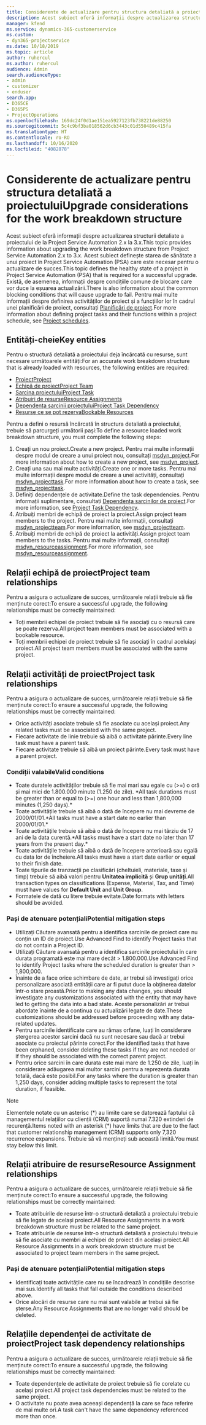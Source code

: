 ```yaml
---
title: Considerente de actualizare pentru structura detaliată a proiectului
description: Acest subiect oferă informații despre actualizarea structurii detaliate a proiectului de la Project Service Automation 2.x la 3.x.
manager: kfend
ms.service: dynamics-365-customerservice
ms.custom:
- dyn365-projectservice
ms.date: 10/18/2019
ms.topic: article
author: ruhercul
ms.author: ruhercul
audience: Admin
search.audienceType:
- admin
- customizer
- enduser
search.app:
- D365CE
- D365PS
- ProjectOperations
ms.openlocfilehash: 169dc24f0d1ae151ea5927123fb738221de88250
ms.sourcegitcommit: 5c4c9bf3ba018562d6cb3443c01d550489c415fa
ms.translationtype: HT
ms.contentlocale: ro-RO
ms.lasthandoff: 10/16/2020
ms.locfileid: "4082878"
---
```

# <a name="upgrade-considerations-for-the-work-breakdown-structure"></a><span data-ttu-id="c99ac-103">Considerente de actualizare pentru structura detaliată a proiectului</span><span class="sxs-lookup"><span data-stu-id="c99ac-103">Upgrade considerations for the work breakdown structure</span></span>
<span data-ttu-id="c99ac-104">Acest subiect oferă informații despre actualizarea structurii detaliate a proiectului de la Project Service Automation 2.x la 3.x.</span><span class="sxs-lookup"><span data-stu-id="c99ac-104">This topic provides information about upgrading the work breakdown structure from Project Service Automation 2.x to 3.x.</span></span> <span data-ttu-id="c99ac-105">Acest subiect definește starea de sănătate a unui proiect în Project Service Automation (PSA) care este necesar pentru o actualizare de succes.</span><span class="sxs-lookup"><span data-stu-id="c99ac-105">This topic defines the healthy state of a project in Project Service Automation (PSA) that is required for a successful upgrade.</span></span> <span data-ttu-id="c99ac-106">Există, de asemenea, informații despre condițiile comune de blocare care vor duce la eșuarea actualizării.</span><span class="sxs-lookup"><span data-stu-id="c99ac-106">There is also information about the common blocking conditions that will cause upgrade to fail.</span></span> <span data-ttu-id="c99ac-107">Pentru mai multe informații despre definirea activităților de proiect și a funcțiilor lor în cadrul unei planificări de proiect, consultați [Planificări de proiect](project-creating.md).</span><span class="sxs-lookup"><span data-stu-id="c99ac-107">For more information about defining project tasks and their functions within a project schedule, see [Project schedules](project-creating.md).</span></span>

## <a name="key-entities"></a><span data-ttu-id="c99ac-108">Entități-cheie</span><span class="sxs-lookup"><span data-stu-id="c99ac-108">Key entities</span></span>
<span data-ttu-id="c99ac-109">Pentru o structură detaliată a proiectului deja încărcată cu resurse, sunt necesare următoarele entități:</span><span class="sxs-lookup"><span data-stu-id="c99ac-109">For an accurate work breakdown structure that is already loaded with resources, the following entities are required:</span></span>

- [<span data-ttu-id="c99ac-110">Proiect</span><span class="sxs-lookup"><span data-stu-id="c99ac-110">Project</span></span>](https://docs.microsoft.com/dynamics365/customerengagement/on-premises/developer/entities/msdyn_project)
- [<span data-ttu-id="c99ac-111">Echipă de proiect</span><span class="sxs-lookup"><span data-stu-id="c99ac-111">Project Team</span></span>](https://docs.microsoft.com/dynamics365/customerengagement/on-premises/developer/entities/msdyn_projectteam)
- [<span data-ttu-id="c99ac-112">Sarcina proiectului</span><span class="sxs-lookup"><span data-stu-id="c99ac-112">Project Task</span></span>](https://docs.microsoft.com/dynamics365/customerengagement/on-premises/developer/entities/msdyn_projecttask)
- [<span data-ttu-id="c99ac-113">Atribuiri de resurse</span><span class="sxs-lookup"><span data-stu-id="c99ac-113">Resource Assignments</span></span>](https://docs.microsoft.com/dynamics365/customerengagement/on-premises/developer/entities/msdyn_resourceassignment)
- [<span data-ttu-id="c99ac-114">Dependența sarcinii proiectului</span><span class="sxs-lookup"><span data-stu-id="c99ac-114">Project Task Dependency</span></span>](https://docs.microsoft.com/dynamics365/customerengagement/on-premises/developer/entities/msdyn_projecttaskdependency)
- [<span data-ttu-id="c99ac-115">Resurse ce se pot rezerva</span><span class="sxs-lookup"><span data-stu-id="c99ac-115">Bookable Resources</span></span>](https://docs.microsoft.com/dynamics365/customerengagement/on-premises/developer/entities/bookableresource)

<span data-ttu-id="c99ac-116">Pentru a defini o resursă încărcată în structura detaliată a proiectului, trebuie să parcurgeți următorii pași:</span><span class="sxs-lookup"><span data-stu-id="c99ac-116">To define a resource loaded work breakdown structure, you must complete the following steps:</span></span>

1. <span data-ttu-id="c99ac-117">Creați un nou proiect.</span><span class="sxs-lookup"><span data-stu-id="c99ac-117">Create a new project.</span></span> <span data-ttu-id="c99ac-118">Pentru mai multe informații despre modul de creare a unui proiect nou, consultați [msdyn_project](https://docs.microsoft.com/dynamics365/customerengagement/on-premises/developer/entities/msdyn_project).</span><span class="sxs-lookup"><span data-stu-id="c99ac-118">For more information about how to create a new project, see [msdyn_project](https://docs.microsoft.com/dynamics365/customerengagement/on-premises/developer/entities/msdyn_project).</span></span>
2. <span data-ttu-id="c99ac-119">Creați una sau mai multe activități.</span><span class="sxs-lookup"><span data-stu-id="c99ac-119">Create one or more tasks.</span></span> <span data-ttu-id="c99ac-120">Pentru mai multe informații despre modul de creare a unei activități, consultați [msdyn_projecttask](https://docs.microsoft.com/dynamics365/customerengagement/on-premises/developer/entities/msdyn_projecttask).</span><span class="sxs-lookup"><span data-stu-id="c99ac-120">For more information about how to create a task, see [msdyn_projecttask](https://docs.microsoft.com/dynamics365/customerengagement/on-premises/developer/entities/msdyn_projecttask).</span></span>
3. <span data-ttu-id="c99ac-121">Definiți dependențele de activitate.</span><span class="sxs-lookup"><span data-stu-id="c99ac-121">Define the task dependencies.</span></span> <span data-ttu-id="c99ac-122">Pentru informații suplimentare, consultați [Dependența sarcinilor de proiect](https://docs.microsoft.com/dynamics365/customerengagement/on-premises/developer/entities/msdyn_projecttaskdependency).</span><span class="sxs-lookup"><span data-stu-id="c99ac-122">For more information, see [Project Task Dependency](https://docs.microsoft.com/dynamics365/customerengagement/on-premises/developer/entities/msdyn_projecttaskdependency).</span></span>
4. <span data-ttu-id="c99ac-123">Atribuiți membri de echipă de proiect la proiect.</span><span class="sxs-lookup"><span data-stu-id="c99ac-123">Assign project team members to the project.</span></span> <span data-ttu-id="c99ac-124">Pentru mai multe informații, consultați [msdyn_projectteam](https://docs.microsoft.com/dynamics365/customerengagement/on-premises/developer/entities/msdyn_projectteam).</span><span class="sxs-lookup"><span data-stu-id="c99ac-124">For more information, see [msdyn_projectteam](https://docs.microsoft.com/dynamics365/customerengagement/on-premises/developer/entities/msdyn_projectteam).</span></span>
5. <span data-ttu-id="c99ac-125">Atribuiți membri de echipă de proiect la activități.</span><span class="sxs-lookup"><span data-stu-id="c99ac-125">Assign project team members to the tasks.</span></span> <span data-ttu-id="c99ac-126">Pentru mai multe informații, consultați [msdyn_resourceassignment](https://docs.microsoft.com/dynamics365/customerengagement/on-premises/developer/entities/msdyn_resourceassignment).</span><span class="sxs-lookup"><span data-stu-id="c99ac-126">For more information, see [msdyn_resourceassignment](https://docs.microsoft.com/dynamics365/customerengagement/on-premises/developer/entities/msdyn_resourceassignment).</span></span>

## <a name="project-team-relationships"></a><span data-ttu-id="c99ac-127">Relații echipă de proiect</span><span class="sxs-lookup"><span data-stu-id="c99ac-127">Project team relationships</span></span>

<span data-ttu-id="c99ac-128">Pentru a asigura o actualizare de succes, următoarele relații trebuie să fie menținute corect:</span><span class="sxs-lookup"><span data-stu-id="c99ac-128">To ensure a successful upgrade, the following relationships must be correctly maintained:</span></span>
- <span data-ttu-id="c99ac-129">Toți membrii echipei de proiect trebuie să fie asociați cu o resursă care se poate rezerva.</span><span class="sxs-lookup"><span data-stu-id="c99ac-129">All project team members must be associated with a bookable resource.</span></span>
- <span data-ttu-id="c99ac-130">Toți membrii echipei de proiect trebuie să fie asociați în cadrul aceluiași proiect.</span><span class="sxs-lookup"><span data-stu-id="c99ac-130">All project team members must be associated with the same project.</span></span> 

## <a name="project-task-relationships"></a><span data-ttu-id="c99ac-131">Relații activități de proiect</span><span class="sxs-lookup"><span data-stu-id="c99ac-131">Project task relationships</span></span>
<span data-ttu-id="c99ac-132">Pentru a asigura o actualizare de succes, următoarele relații trebuie să fie menținute corect:</span><span class="sxs-lookup"><span data-stu-id="c99ac-132">To ensure a successful upgrade, the following relationships must be correctly maintained:</span></span>

- <span data-ttu-id="c99ac-133">Orice activități asociate trebuie să fie asociate cu același proiect.</span><span class="sxs-lookup"><span data-stu-id="c99ac-133">Any related tasks must be associated with the same project.</span></span>
- <span data-ttu-id="c99ac-134">Fiecare activitate de linie trebuie să aibă o activitate părinte.</span><span class="sxs-lookup"><span data-stu-id="c99ac-134">Every line task must have a parent task.</span></span>
- <span data-ttu-id="c99ac-135">Fiecare activitate trebuie să aibă un proiect părinte.</span><span class="sxs-lookup"><span data-stu-id="c99ac-135">Every task must have a parent project.</span></span>

### <a name="valid-conditions"></a><span data-ttu-id="c99ac-136">Condiții valabile</span><span class="sxs-lookup"><span data-stu-id="c99ac-136">Valid conditions</span></span>

- <span data-ttu-id="c99ac-137">Toate duratele activităților trebuie să fie mai mari sau egale cu (>=) o oră și mai mici de 1.800.000 minute (1.250 de zile). \*</span><span class="sxs-lookup"><span data-stu-id="c99ac-137">All task durations must be greater than or equal to (>=) one hour and less than 1,800,000 minutes (1,250 days).\*</span></span>
- <span data-ttu-id="c99ac-138">Toate activitățile trebuie să aibă o dată de începere nu mai devreme de 2000/01/01.\*</span><span class="sxs-lookup"><span data-stu-id="c99ac-138">All tasks must have a start date no earlier than 2000/01/01.\*</span></span>
- <span data-ttu-id="c99ac-139">Toate activitățile trebuie să aibă o dată de începere nu mai târziu de 17 ani de la data curentă.\*</span><span class="sxs-lookup"><span data-stu-id="c99ac-139">All tasks must have a start date no later than 17 years from the present day.\*</span></span>
- <span data-ttu-id="c99ac-140">Toate activitățile trebuie să aibă o dată de începere anterioară sau egală cu data lor de încheiere.</span><span class="sxs-lookup"><span data-stu-id="c99ac-140">All tasks must have a start date earlier or equal to their finish date.</span></span>
- <span data-ttu-id="c99ac-141">Toate tipurile de tranzacții pe clasificări (cheltuieli, materiale, taxe și timp) trebuie să aibă valori pentru **Unitatea implicită** și **Grup unități**.</span><span class="sxs-lookup"><span data-stu-id="c99ac-141">All transaction types on classifications (Expense, Material, Tax, and Time) must have values for **Default Unit** and **Unit Group**.</span></span>
- <span data-ttu-id="c99ac-142">Formatele de dată cu litere trebuie evitate.</span><span class="sxs-lookup"><span data-stu-id="c99ac-142">Date formats with letters should be avoided.</span></span>

### <a name="potential-mitigation-steps"></a><span data-ttu-id="c99ac-143">Pași de atenuare potențiali</span><span class="sxs-lookup"><span data-stu-id="c99ac-143">Potential mitigation steps</span></span>
- <span data-ttu-id="c99ac-144">Utilizați Căutare avansată pentru a identifica sarcinile de proiect care nu conțin un ID de proiect.</span><span class="sxs-lookup"><span data-stu-id="c99ac-144">Use Advanced Find to identify Project tasks that do not contain a Project ID.</span></span>
- <span data-ttu-id="c99ac-145">Utilizați Căutare avansată pentru a identifica sarcinile proiectului în care durata programată este mai mare decât > 1.800.000.</span><span class="sxs-lookup"><span data-stu-id="c99ac-145">Use Advanced Find to identify Project tasks where the scheduled duration is greater than > 1,800,000.</span></span>
- <span data-ttu-id="c99ac-146">Înainte de a face orice schimbare de date, ar trebui să investigați orice personalizare asociată entității care ar fi putut duce la obținerea datelor într-o stare proastă.</span><span class="sxs-lookup"><span data-stu-id="c99ac-146">Prior to making any data changes, you should investigate any customizations associated with the entity that may have led to getting the data into a bad state.</span></span> <span data-ttu-id="c99ac-147">Aceste personalizări ar trebui abordate înainte de a continua cu actualizări legate de date.</span><span class="sxs-lookup"><span data-stu-id="c99ac-147">These customizations should be addressed before proceeding with any data-related updates.</span></span>
- <span data-ttu-id="c99ac-148">Pentru sarcinile identificate care au rămas orfane, luați în considerare ștergerea acestor sarcini dacă nu sunt necesare sau dacă ar trebui asociate cu proiectul părinte corect.</span><span class="sxs-lookup"><span data-stu-id="c99ac-148">For the identified tasks that have been orphaned, consider deleting these tasks if they are not needed or if they should be associated with the correct parent project.</span></span>
- <span data-ttu-id="c99ac-149">Pentru orice sarcini în care durata este mai mare de 1.250 de zile, luați în considerare adăugarea mai multor sarcini pentru a reprezenta durata totală, dacă este posibil.</span><span class="sxs-lookup"><span data-stu-id="c99ac-149">For any tasks where the duration is greater than 1,250 days, consider adding multiple tasks to represent the total duration, if feasible.</span></span>

> [!NOTE]
> <span data-ttu-id="c99ac-150">Elementele notate cu un asterisc (\*) au limite care se datorează faptului că managementul relațiilor cu clienții (CRM) suportă numai 7.320 extinderi de recurență.</span><span class="sxs-lookup"><span data-stu-id="c99ac-150">Items noted with an asterisk (\*) have limits that are due to the fact that customer relationship management (CRM) supports only 7,320 recurrence expansions.</span></span> <span data-ttu-id="c99ac-151">Trebuie să vă mențineți sub această limită.</span><span class="sxs-lookup"><span data-stu-id="c99ac-151">You must stay below this limit.</span></span>

## <a name="resource-assignment-relationships"></a><span data-ttu-id="c99ac-152">Relații atribuire de resurse</span><span class="sxs-lookup"><span data-stu-id="c99ac-152">Resource Assignment relationships</span></span>
<span data-ttu-id="c99ac-153">Pentru a asigura o actualizare de succes, următoarele relații trebuie să fie menținute corect:</span><span class="sxs-lookup"><span data-stu-id="c99ac-153">To ensure a successful upgrade, the following relationships must be correctly maintained:</span></span>

- <span data-ttu-id="c99ac-154">Toate atribuirile de resurse într-o structură detaliată a proiectului trebuie să fie legate de același proiect.</span><span class="sxs-lookup"><span data-stu-id="c99ac-154">All Resource Assignments in a work breakdown structure must be related to the same project.</span></span>
- <span data-ttu-id="c99ac-155">Toate atribuirile de resurse într-o structură detaliată a proiectului trebuie să fie asociate cu membri ai echipei de proiect din același proiect.</span><span class="sxs-lookup"><span data-stu-id="c99ac-155">All Resource Assignments in a work breakdown structure must be associated to project team members in the same project.</span></span>

### <a name="potential-mitigation-steps"></a><span data-ttu-id="c99ac-156">Pași de atenuare potențiali</span><span class="sxs-lookup"><span data-stu-id="c99ac-156">Potential mitigation steps</span></span>
- <span data-ttu-id="c99ac-157">Identificați toate activitățile care nu se încadrează în condițiile descrise mai sus.</span><span class="sxs-lookup"><span data-stu-id="c99ac-157">Identify all tasks that fall outside the conditions described above.</span></span>  
- <span data-ttu-id="c99ac-158">Orice alocări de resurse care nu mai sunt valabile ar trebui să fie șterse.</span><span class="sxs-lookup"><span data-stu-id="c99ac-158">Any Resource Assignments that are no longer valid should be deleted.</span></span>

## <a name="project-task-dependency-relationships"></a><span data-ttu-id="c99ac-159">Relațiile dependenței de activitate de proiect</span><span class="sxs-lookup"><span data-stu-id="c99ac-159">Project task dependency relationships</span></span>
<span data-ttu-id="c99ac-160">Pentru a asigura o actualizare de succes, următoarele relații trebuie să fie menținute corect:</span><span class="sxs-lookup"><span data-stu-id="c99ac-160">To ensure a successful upgrade, the following relationships must be correctly maintained:</span></span>

- <span data-ttu-id="c99ac-161">Toate dependențele de activitate de proiect trebuie să fie corelate cu același proiect.</span><span class="sxs-lookup"><span data-stu-id="c99ac-161">All project task dependencies must be related to the same project.</span></span>
- <span data-ttu-id="c99ac-162">O activitate nu poate avea aceeași dependență la care se face referire de mai multe ori.</span><span class="sxs-lookup"><span data-stu-id="c99ac-162">A task can't have the same dependency referenced more than once.</span></span>
